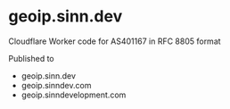# geoip.sinn.dev
Cloudflare Worker code for AS401167 in RFC 8805 format

Published to 
- geoip.sinn.dev
- geoip.sinndev.com
- geoip.sinndevelopment.com
